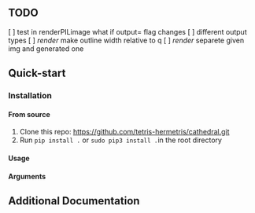 ## TODO

[ ] test in renderPILimage what if output= flag changes
[ ] different output types
[ ] *render* make outline width relative to q
[ ] *render* separete given img and generated one

## Quick-start

### Installation

#### From source

1. Clone this repo: https://github.com/tetris-hermetris/cathedral.git
2. Run ```pip install .``` or ```sudo pip3 install .```in the root directory


#### Usage

#### Arguments

## Additional Documentation
